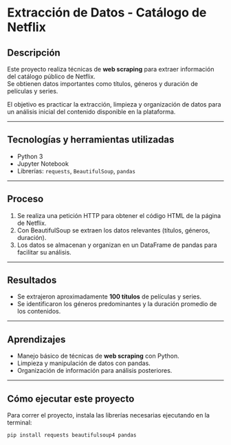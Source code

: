 # Extracción de Datos - Catálogo de Netflix

## Descripción

Este proyecto realiza técnicas de **web scraping** para extraer información del catálogo público de Netflix.  
Se obtienen datos importantes como títulos, géneros y duración de películas y series.  

El objetivo es practicar la extracción, limpieza y organización de datos para un análisis inicial del contenido disponible en la plataforma.

---

## Tecnologías y herramientas utilizadas

- Python 3  
- Jupyter Notebook  
- Librerías: `requests`, `BeautifulSoup`, `pandas`  

---

## Proceso

1. Se realiza una petición HTTP para obtener el código HTML de la página de Netflix.  
2. Con BeautifulSoup se extraen los datos relevantes (títulos, géneros, duración).  
3. Los datos se almacenan y organizan en un DataFrame de pandas para facilitar su análisis.

---

## Resultados

- Se extrajeron aproximadamente **100 títulos** de películas y series.  
- Se identificaron los géneros predominantes y la duración promedio de los contenidos.

---

## Aprendizajes

- Manejo básico de técnicas de **web scraping** con Python.  
- Limpieza y manipulación de datos con pandas.  
- Organización de información para análisis posteriores.  

---

## Cómo ejecutar este proyecto

Para correr el proyecto, instala las librerías necesarias ejecutando en la terminal:

```bash
pip install requests beautifulsoup4 pandas
